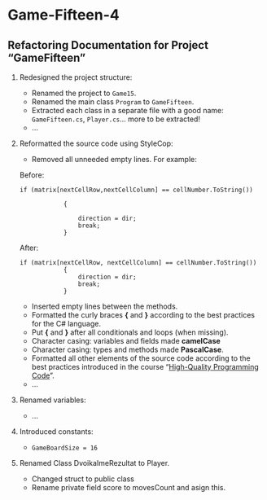 # Game-Fifteen-4
Refactoring Documentation for Project “GameFifteen”                                                                                                                         
------------------------------------------------------

1.  Redesigned the project structure: 
	-   Renamed the project to `Game15`.
	-   Renamed the main class `Program` to `GameFifteen`.
	-   Extracted each class in a separate file with a good name: `GameFifteen.cs`, `Player.cs`... more to be extracted!
	- ...
2.  Reformatted the source code using StyleCop:

	-   Removed all unneeded empty lines. For example:
	
	Before:
	
	    if (matrix[nextCellRow,nextCellColumn] == cellNumber.ToString())
                    
                    {
                    
                        direction = dir;
                        break;
                    }
		
	After:

	    if (matrix[nextCellRow, nextCellColumn] == cellNumber.ToString())
                    {
                        direction = dir;
                        break;
                    }
	-   Inserted empty lines between the methods.
	-   Formatted the curly braces **{** and **}** according to the best practices for the C\# language.
	-   Put **{** and **}** after all conditionals and loops (when missing).
	-   Character casing: variables and fields made **camelCase**
     - Character casing: types and methods made **PascalCase**.
	-   Formatted all other elements of the source code according to the best practices introduced in the course “[High-Quality Programming Code](http://telerikacademy.com/Courses/Courses/Details/244)”.
	-   …
3.  Renamed variables:
	-   ...
4.  Introduced constants:
	-   `GameBoardSize = 16`
5. Renamed Class DvoikaImeRezultat to Player.
     - Changed struct to public class
     - Rename private field score to movesCount and asign this.
